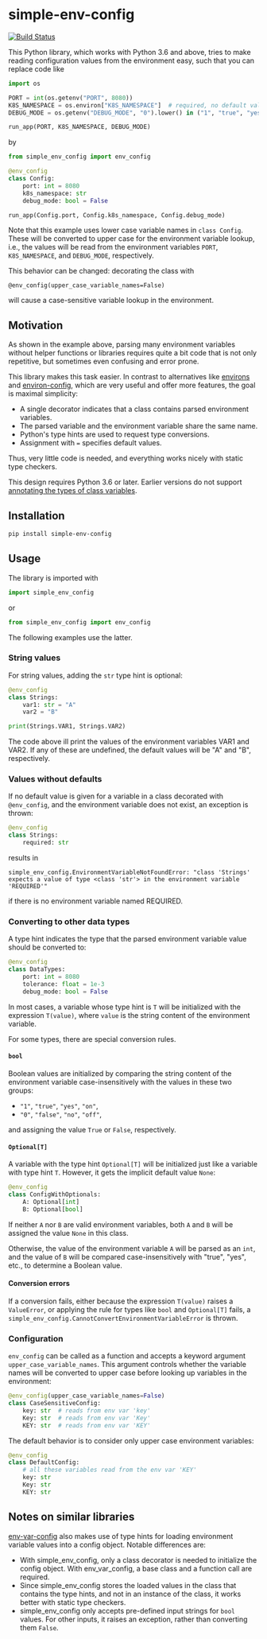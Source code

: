 # simple-env-config

[![Build Status](https://travis-ci.com/freininghaus/simple_env_config.svg?branch=master)](https://travis-ci.com/freininghaus/simple_env_config)

This Python library, which works with Python 3.6 and above, tries to make
reading configuration values from the environment easy, such that you can
replace code like

```python
import os

PORT = int(os.getenv("PORT", 8080))
K8S_NAMESPACE = os.environ["K8S_NAMESPACE"]  # required, no default value
DEBUG_MODE = os.getenv("DEBUG_MODE", "0").lower() in ("1", "true", "yes", "on")

run_app(PORT, K8S_NAMESPACE, DEBUG_MODE)
```

by

```python
from simple_env_config import env_config

@env_config
class Config:
    port: int = 8080
    k8s_namespace: str
    debug_mode: bool = False

run_app(Config.port, Config.k8s_namespace, Config.debug_mode)
```
Note that this example uses lower case variable names in `class Config`. These
will be converted to upper case for the environment variable lookup, i.e., the
values will be read from the environment variables `PORT`, `K8S_NAMESPACE`, and
`DEBUG_MODE`, respectively.

This behavior can be changed: decorating the class with 

    @env_config(upper_case_variable_names=False)

will cause a case-sensitive variable lookup in the environment.

## Motivation
As shown in the example above, parsing many environment variables without
helper functions or libraries requires quite a bit code that is not only
repetitive, but sometimes even confusing and error prone.

This library makes this task easier. In contrast to alternatives like
[environs](https://pypi.org/project/environs/) and
[environ-config](https://pypi.org/project/environ-config/), which are very
useful and offer more features, the goal is maximal simplicity:
* A single decorator indicates that a class contains parsed environment
 variables.
* The parsed variable and the environment variable share the same name.
* Python's type hints are used to request type conversions.
* Assignment with `=` specifies default values.

Thus, very little code is needed, and everything works nicely with static type
checkers.

This design requires Python 3.6 or later. Earlier versions do not support
[annotating the types of class variables](https://docs.python.org/3/whatsnew/3.6.html#whatsnew36-pep526).

## Installation
```bash
pip install simple-env-config
```
## Usage

The library is imported with
```python
import simple_env_config
```
or
```python
from simple_env_config import env_config
```
The following examples use the latter.

### String values
For string values, adding the `str` type hint is optional:
```python
@env_config
class Strings:
    var1: str = "A"
    var2 = "B"

print(Strings.VAR1, Strings.VAR2)
```
The code above ill print the values of the environment variables VAR1 and VAR2.
If any of these are undefined, the default values will be "A" and "B",
respectively.

### Values without defaults
If no default value is given for a variable in a class decorated with
`@env_config`, and the environment variable does not exist, an exception is
thrown:
```python
@env_config
class Strings:
    required: str
```
results in
```
simple_env_config.EnvironmentVariableNotFoundError: "class 'Strings' expects a value of type <class 'str'> in the environment variable 'REQUIRED'"
```
if there is no environment variable named REQUIRED.

### Converting to other data types
A type hint indicates the type that the parsed environment variable value should
be converted to:
```python
@env_config
class DataTypes:
    port: int = 8080
    tolerance: float = 1e-3
    debug_mode: bool = False
```
In most cases, a variable whose type hint is `T` will be initialized with the
expression `T(value)`, where `value` is the string content of the environment
variable.

For some types, there are special conversion rules.

#### `bool` 
Boolean values are initialized by comparing the string content of the
environment variable case-insensitively with the values in these two groups:
  * `"1"`, `"true"`, `"yes"`, `"on"`,
  * `"0"`, `"false"`, `"no"`, `"off"`,

and assigning the value `True` or `False`, respectively.

#### `Optional[T]`
A variable with the type hint `Optional[T]` will be initialized just like a
variable with type hint `T`. However, it gets the implicit default value `None`:

```python
@env_config
class ConfigWithOptionals:
    A: Optional[int]
    B: Optional[bool]
```
If neither `A` nor `B` are valid environment variables, both `A` and `B` will
be assigned the value `None` in this class.

Otherwise, the value of the environment variable `A` will be parsed as an `int`,
and the value of `B` will be compared case-insensitively with "true", "yes",
etc., to determine a Boolean value.

#### Conversion errors
If a conversion fails, either because the expression `T(value)` raises a
`ValueError`, or applying the rule for types like `bool` and `Optional[T]`
fails, a `simple_env_config.CannotConvertEnvironmentVariableError` is thrown.

### Configuration
`env_config` can be called as a function and accepts a keyword argument
`upper_case_variable_names`. This argument controls whether the variable names
will be converted to upper case before looking up variables in the environment:
```python
@env_config(upper_case_variable_names=False)
class CaseSensitiveConfig:
    key: str  # reads from env var 'key'
    Key: str  # reads from env var 'Key'
    KEY: str  # reads from env var 'KEY'
```
The default behavior is to consider only upper case environment variables:
```python
@env_config
class DefaultConfig:
    # all these variables read from the env var 'KEY'
    key: str
    Key: str
    KEY: str
```

## Notes on similar libraries
[env-var-config](https://pypi.org/project/env-var-config/) also makes use of
type hints for loading environment variable values into a config object. Notable
differences are:
* With simple_env_config, only a class decorator is needed to initialize the
  config object. With env_var_config, a base class and a function call are
   required.
* Since simple_env_config stores the loaded values in the class that contains
  the type hints, and not in an instance of the class, it works better with
  static type checkers.
* simple_env_config only accepts pre-defined input strings for `bool` values.
  For other inputs, it raises an exception, rather than converting them `False`.
 